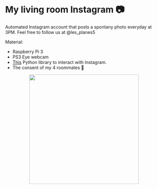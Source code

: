 # My living room Instagram 📷

Automated Instagram account that posts a spontany photo everyday at 3PM. Feel free to follow us at @les_planes5

Material:
* Raspberry Pi 3
* PS3 Eye webcam
* [This](https://github.com/mr0re1/pynstagram) Python library to interact with Instagram.
* The consent of my 4 roommates 🤣


<p align="center">
 <img src="https://github.com/enric1994/instabot/blob/master/les_planes5.jpg" width="350">
</p>

